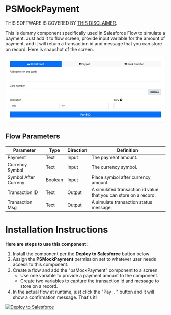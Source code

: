 # PSMockPayment
THIS SOFTWARE IS COVERED BY [THIS DISCLAIMER](https://raw.githubusercontent.com/thedges/Disclaimer/master/disclaimer.txt).

This is dummy component specifically used in Salesforce Flow to simulate a payment. Just add it to flow screen, provide input variable for the amount of payment, and it will return a transaction id and message that you can store on record. Here is snapshot of the screen. 

![alt text](https://github.com/thedges/PSMockPayment/blob/main/PSMockPayment.png "PSMockPayment")

## Flow Parameters

| Parameter  | Type | Direction | Definition |
| ------------- | -------------| ---------- |------------- |
| Payment | Text | Input | The payment amount. |
| Currency Symbol | Text | Input | The currency symbol. |
| Symbol After Curreny | Boolean | Input | Place symbol after currency amount. |
| Transaction ID | Text | Output | A simulated transaction id value that you can store on a record. |
| Transaction Msg| Text | Output | A simulate transaction status message. |

# Installation Instructions

<b>Here are steps to use this component:</b>
  
1. Install the component per the **Deploy to Salesforce** button below
2. Assign the **PSMockPayment** permission set to whatever user needs access to this component.
3. Create a flow and add the "psMockPayment" component to a screen. 
   * Use one variable to provide a payment amount to the component.
   * Create two variables to capture the transaction id and message to store on a record.
4. In the actual flow at runtime, just click the "Pay ..." button and it will show a confirmation message. That's it!
  
<a href="https://githubsfdeploy.herokuapp.com?owner=thedges&repo=PSMockPayment&ref=main">
  <img alt="Deploy to Salesforce"
       src="https://raw.githubusercontent.com/afawcett/githubsfdeploy/master/deploy.png">
</a>
